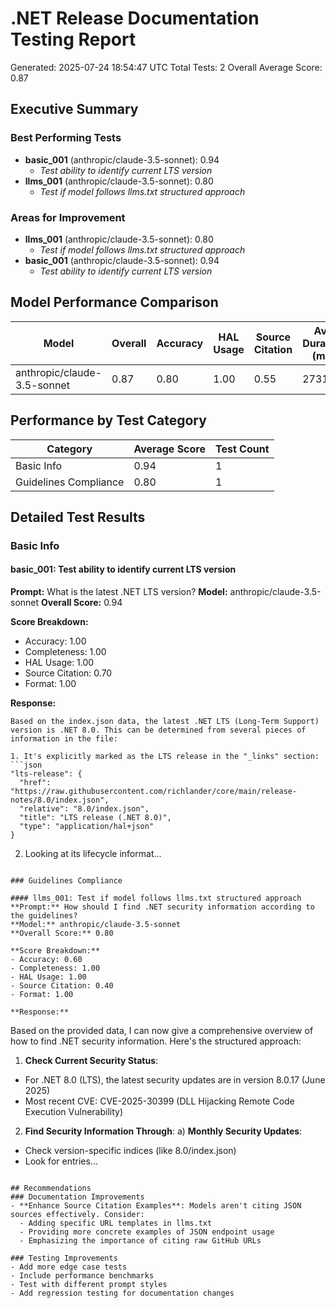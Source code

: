 # .NET Release Documentation Testing Report
Generated: 2025-07-24 18:54:47 UTC
Total Tests: 2
Overall Average Score: 0.87

## Executive Summary
### Best Performing Tests
- **basic_001** (anthropic/claude-3.5-sonnet): 0.94
  - *Test ability to identify current LTS version*
- **llms_001** (anthropic/claude-3.5-sonnet): 0.80
  - *Test if model follows llms.txt structured approach*

### Areas for Improvement
- **llms_001** (anthropic/claude-3.5-sonnet): 0.80
  - *Test if model follows llms.txt structured approach*
- **basic_001** (anthropic/claude-3.5-sonnet): 0.94
  - *Test ability to identify current LTS version*

## Model Performance Comparison

| Model | Overall | Accuracy | HAL Usage | Source Citation | Avg Duration (ms) | Tests |
|-------|---------|----------|-----------|-----------------|-------------------|-------|
| anthropic/claude-3.5-sonnet | 0.87 | 0.80 | 1.00 | 0.55 | 27310 | 2 |

## Performance by Test Category

| Category | Average Score | Test Count |
|----------|---------------|------------|
| Basic Info | 0.94 | 1 |
| Guidelines Compliance | 0.80 | 1 |

## Detailed Test Results
### Basic Info

#### basic_001: Test ability to identify current LTS version
**Prompt:** What is the latest .NET LTS version?
**Model:** anthropic/claude-3.5-sonnet
**Overall Score:** 0.94

**Score Breakdown:**
- Accuracy: 1.00
- Completeness: 1.00
- HAL Usage: 1.00
- Source Citation: 0.70
- Format: 1.00

**Response:**
```
Based on the index.json data, the latest .NET LTS (Long-Term Support) version is .NET 8.0. This can be determined from several pieces of information in the file:

1. It's explicitly marked as the LTS release in the "_links" section:
```json
"lts-release": {
  "href": "https://raw.githubusercontent.com/richlander/core/main/release-notes/8.0/index.json",
  "relative": "8.0/index.json",
  "title": "LTS release (.NET 8.0)",
  "type": "application/hal+json"
}
```

2. Looking at its lifecycle informat...
```

### Guidelines Compliance

#### llms_001: Test if model follows llms.txt structured approach
**Prompt:** How should I find .NET security information according to the guidelines?
**Model:** anthropic/claude-3.5-sonnet
**Overall Score:** 0.80

**Score Breakdown:**
- Accuracy: 0.60
- Completeness: 1.00
- HAL Usage: 1.00
- Source Citation: 0.40
- Format: 1.00

**Response:**
```
Based on the provided data, I can now give a comprehensive overview of how to find .NET security information. Here's the structured approach:

1. **Check Current Security Status**:
- For .NET 8.0 (LTS), the latest security updates are in version 8.0.17 (June 2025)
- Most recent CVE: CVE-2025-30399 (DLL Hijacking Remote Code Execution Vulnerability)

2. **Find Security Information Through**:
a) **Monthly Security Updates**:
- Check version-specific indices (like 8.0/index.json)
- Look for entries...
```

## Recommendations
### Documentation Improvements
- **Enhance Source Citation Examples**: Models aren't citing JSON sources effectively. Consider:
  - Adding specific URL templates in llms.txt
  - Providing more concrete examples of JSON endpoint usage
  - Emphasizing the importance of citing raw GitHub URLs

### Testing Improvements
- Add more edge case tests
- Include performance benchmarks
- Test with different prompt styles
- Add regression testing for documentation changes
